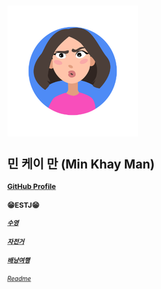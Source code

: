 <img width="300px" height="300px" src="../img/profile_Min.jpg">  

# 민 케이 만 (Min Khay Man)   

### [GitHub Profile](https://github.com/Khayman1)

### 😁ESTJ😁

##### [수영]("../hobbies/Swimming_Min.jpg)
##### [자전거](../hobbies/bicycle_Min.jpg)
##### [배낭여행](../hobbies/Travel_Min.jpg)
###### [Readme](README.md)



